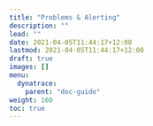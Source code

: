 ```yaml
---
title: "Problems & Alerting"
description: ""
lead: ""
date: 2021-04-05T11:44:17+12:00
lastmod: 2021-04-05T11:44:17+12:00
draft: true
images: []
menu: 
  dynatrace:
    parent: "doc-guide"
weight: 160
toc: true
---
```

